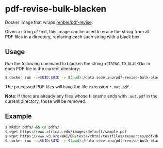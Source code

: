 # pdf-revise-bulk-blacken

Docker image that wraps
[renber/pdf-revise](https://github.com/renber/pdf-revise).

Given a string of text, this image can be used to erase the string from all PDF
files in a directory, replacing each such string with a black box.

## Usage

Run the following command to blacken the string `<STRING_TO_BLACKEN>` in each
PDF file in the current directory:

```bash
$ docker run -u=$UID:$UID -v $(pwd):/data sebelino/pdf-revise-bulk-blacken:latest "<STRING_TO_BLACKEN>"
```

The processed PDF files will have the file extension `*.out.pdf`.

**Note**: If there are already any files whose filename ends with `.out.pdf` in
the current directory, those will be removed.

## Example

```bash
$ mkdir pdfs/ && cd pdfs/
$ wget https://www.africau.edu/images/default/sample.pdf
$ wget https://www.w3.org/WAI/ER/tests/xhtml/testfiles/resources/pdf/dummy.pdf
$ docker run -u=$UID:$UID -v $(pwd):/data sebelino/pdf-revise-bulk-blacken:latest "file"
```
